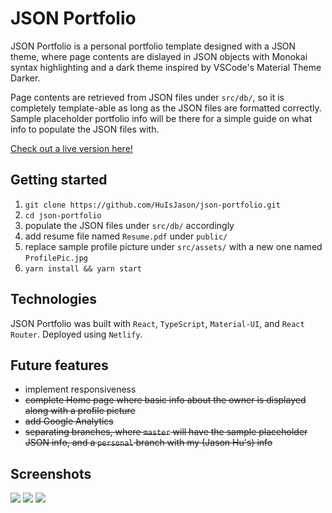 # JSON Portfolio

JSON Portfolio is a personal portfolio template designed with a JSON theme, where page contents are dislayed in JSON objects with Monokai syntax highlighting and a dark theme inspired by VSCode's Material Theme Darker.

Page contents are retrieved from JSON files under `src/db/`, so it is completely template-able as long as the JSON files are formatted correctly. Sample placeholder portfolio info will be there for a simple guide on what info to populate the JSON files with.

[Check out a live version here!](https://jason-hu.com)

## Getting started

1. `git clone https://github.com/HuIsJason/json-portfolio.git`
2. `cd json-portfolio`
3. populate the JSON files under `src/db/` accordingly
4. add resume file named `Resume.pdf` under `public/`
5. replace sample profile picture under `src/assets/` with a new one named `ProfilePic.jpg`
6. `yarn install && yarn start`

## Technologies

JSON Portfolio was built with `React`, `TypeScript`, `Material-UI`, and `React Router`. Deployed using `Netlify`.

## Future features

- implement responsiveness
- ~~complete Home page where basic info about the owner is displayed along with a profile picture~~
- ~~add Google Analytics~~
- ~~separating branches, where `master` will have the sample placeholder JSON info, and a `personal` branch with my (Jason Hu's) info~~

## Screenshots
![](https://i.imgur.com/OGI3K2F.png)
![](https://i.imgur.com/41RZppc.png)
![](https://i.imgur.com/0Tpl8zq.png)
